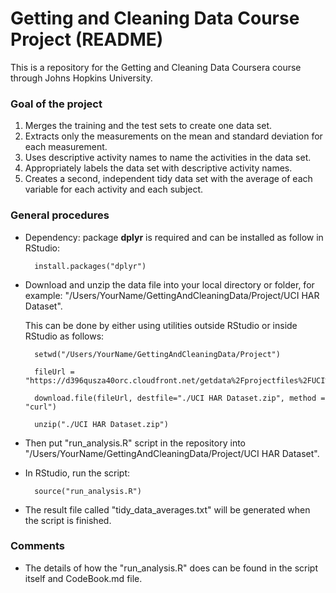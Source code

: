 Getting and Cleaning Data Course Project (README)
=========================

This is a repository for the Getting and Cleaning Data Coursera course through Johns Hopkins University.

### Goal of the project
1. Merges the training and the test sets to create one data set.
1. Extracts only the measurements on the mean and standard deviation for each measurement.
1. Uses descriptive activity names to name the activities in the data set.
1. Appropriately labels the data set with descriptive activity names.
1. Creates a second, independent tidy data set with the average of each variable for each activity and each subject.

### General procedures
* Dependency: package **dplyr** is required and can be installed as follow in RStudio:

		install.packages("dplyr")


* Download and unzip the data file into your local directory or folder, for example: "/Users/YourName/GettingAndCleaningData/Project/UCI HAR Dataset".

 	This can be done by either using utilities outside RStudio or inside RStudio as follows:

		setwd("/Users/YourName/GettingAndCleaningData/Project")

		fileUrl = "https://d396qusza40orc.cloudfront.net/getdata%2Fprojectfiles%2FUCI%20HAR%20Dataset.zip"

    	download.file(fileUrl, destfile="./UCI HAR Dataset.zip", method = "curl")

    	unzip("./UCI HAR Dataset.zip")

* Then put "run_analysis.R" script in the repository into "/Users/YourName/GettingAndCleaningData/Project/UCI HAR Dataset".
* In RStudio, run the script:
	
		source("run_analysis.R")

* The result file called "tidy_data_averages.txt" will be generated when the script is finished.
### Comments
* The details of how the "run_analysis.R" does can be found in the script itself and CodeBook.md file.
